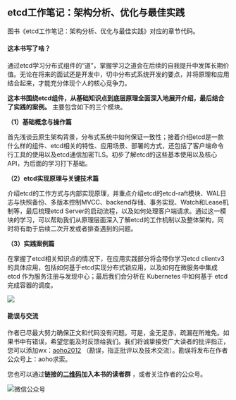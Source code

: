 
## etcd工作笔记：架构分析、优化与最佳实践
图书《etcd工作笔记：架构分析、优化与最佳实践》对应的章节代码。
#### 这本书写了啥？
通过etcd学习分布式组件的“道”，掌握学习之道会在后续的自我提升中发挥长期价值。无论在将来的面试还是开发中，切中分布式系统开发的要点，并将原理和应用结合起来，才能充分体现个人的核心竞争力。

**这本书围绕etcd组件，从基础知识点到底层原理全面深入地展开介绍，最后结合了实践的案例。** 主要包含如下的三个模块。

**（1）基础概念与操作篇**

首先浅谈云原生架构背景，分布式系统中如何保证一致性；接着介绍etcd是一款什么样的组件、etcd相关的特性、应用场景、部署的方式，还包括了客户端命令行工具的使用以及etcd通信加密TLS。初步了解etcd的这些基本使用以及核心API，为后面的学习打下基础。

**（2）etcd实现原理与关键技术篇**

介绍etcd的工作方式与内部实现原理，并重点介绍etcd的etcd-raft模块、WAL日志与快照备份、多版本控制MVCC、backend存储、事务实现、Watch和Lease机制等，最后梳理etcd Server的启动流程，以及如何处理客户端请求。通过这一模块的学习，可以帮助我们从原理层面深入了解etcd的工作机制以及整体架构，同时将有助于后续二次开发或者排查遇到的问题。

**（3）实践案例篇**

在掌握了etcd相关知识点的情况下，在应用实践部分将会带你学习etcd clientv3的具体应用，包括如何基于etcd实现分布式锁应用，以及如何在微服务中集成 etcd 作为服务注册与发现中心；最后我们会分析在 Kubernetes 中如何基于 etcd 完成容器的调度。

![](http://image.blueskykong.com/etcd-rec-2fdff37f.png)

#### 勘误与交流
作者已尽最大努力确保正文和代码没有问题。可是，金无足赤，疏漏在所难免。如果书中有错误，希望您能及时反馈给我们。我们将诚挚接受广大读者的批评指正，您可以添加wx：[aoho2012](http://image.blueskykong.com/aoho-wechat.jpg) （勘误，指正批评以及技术交流）。勘误将发布在作者公众号上：aoho求索。



您也可以通过**链接的[二维码](http://image.blueskykong.com/aoho-wechat.jpg)加入本书的读者群** ，或者关注作者的公众号。

![微信公众号](https://p3-juejin.byteimg.com/tos-cn-i-k3u1fbpfcp/8f97e4a437924e74bb1b4c6ca4957539~tplv-k3u1fbpfcp-zoom-1.image)
